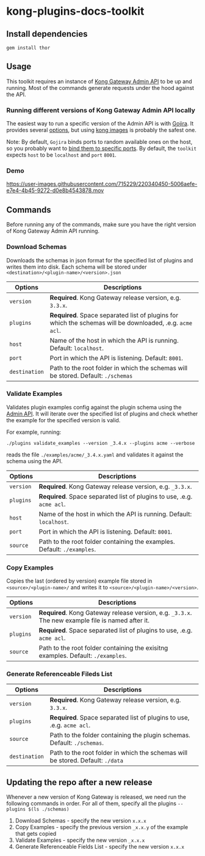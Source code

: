 # kong-plugins-docs-toolkit

## Install dependencies

```
gem install thor
```

## Usage

This toolkit requires an instance of [Kong Gateway Admin API](https://docs.konghq.com/gateway/latest/admin-api/) to be up and running. Most of the commands generate requests under the hood against the API.

### Running different versions of Kong Gateway Admin API locally
The easiest way to run a specific version of the Admin API is with [Gojira](https://github.com/Kong/gojira/tree/master). It provides several [options](https://github.com/Kong/gojira/blob/master/docs/manual.md), but using [kong images](https://github.com/Kong/gojira/blob/master/docs/manual.md#using-kong-release-images-with-gojira) is probably the safest one.

Note: By default, `Gojira` binds ports to random available ones on the host, so you probably want to [bind them to specific ports](https://github.com/Kong/gojira/blob/master/docs/manual.md#bind-ports-on-the-host). By default, the `toolkit` expects `host` to be `localhost` and `port` `8001`.

### Demo

https://user-images.githubusercontent.com/715229/220340450-5006aefe-e7e4-4b45-9272-d0e8b4543878.mov

## Commands

Before running any of the commands, make sure you have the right version of Kong Gateway Admin API running.

### Download Schemas

Downloads the schemas in json format for the specified list of plugins and writes them into disk. Each schema will be stored under `<destination>/<plugin-name>/<version>.json`

| Options | Descriptions  |
|--------------------------- |-----|
| `version` | **Required**. Kong Gateway release version, e.g. `3.3.x`. |
| `plugins` | **Required**. Space separated list of plugins for which the schemas will be downloaded, .e.g. `acme acl`. |
| `host` | Name of the host in which the API is running. Default: `localhost`.  |
| `port` | Port in which the API is listening. Default: `8001`. |
| `destination` | Path to the root folder in which the schemas will be stored. Default: `./schemas`  |


### Validate Examples

Validates plugin examples config against the plugin schema using the [Admin API](https://docs.konghq.com/gateway/latest/admin-api/#validate-a-plugin-configuration-against-the-schema). It will iterate over the specified list of plugins and check whether the example for the specified version is valid.

For example, running:

```
./plugins validate_examples --version _3.4.x --plugins acme --verbose
```

reads the file `./examples/acme/_3.4.x.yaml` and validates it against the schema using the API.


| Options | Descriptions  |
|--------------------------- |-----|
| `version` | **Required**. Kong Gateway release version, e.g. `_3.3.x`. |
| `plugins` | **Required**. Space separated list of plugins to use, .e.g. `acme acl`. |
| `host` | Name of the host in which the API is running. Default: `localhost`.  |
| `port` | Port in which the API is listening. Default: `8001`. |
| `source` | Path to the root folder containing the examples. Default: `./examples`.  |


### Copy Examples

Copies the last  (ordered by version) example file stored in `<source>/<plugin-name>/` and writes it to `<source>/<plugin-name>/<version>`.

| Options | Descriptions  |
|--------------------------- |-----|
| `version` |  **Required**. Kong Gateway release version, e.g. `_3.3.x`. The new example file is named after it.  |
| `plugins` | **Required**. Space separated list of plugins to use, .e.g. `acme acl`.  |
| `source` | Path to the root folder containing the exisitng examples. Default: `./examples`. |


### Generate Referenceable Fileds List

| Options | Descriptions  |
|--------------------------- |-----|
| `version` | **Required**. Kong Gateway release version, e.g. `3.3.x`. |
| `plugins` | **Required**. Space separated list of plugins to use, .e.g. `acme acl`. |
| `source` | Path to the folder containing the plugin schemas. Default: `./schemas`.  |
| `destination` | Path to the root folder in which the schemas will be stored. Default: `./data`  |

## Updating the repo after a new release

Whenever a new version of Kong Gateway is released, we need run the following commands in order. For all of them, specify all the plugins `--plugins $(ls ./schemas)`

1. Download Schemas - specify the new version `x.x.x`
1. Copy Examples - specify the previous version `_x.x.y` of the example that gets copied
1. Validate Examples  - specify the new version `_x.x.x`
1. Generate Referenceable Fields List - specify the new version `x.x.x`